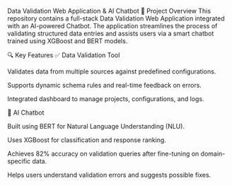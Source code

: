 Data Validation Web Application & AI Chatbot
📌 Project Overview
This repository contains a full-stack Data Validation Web Application integrated with an AI-powered Chatbot. The application streamlines the process of validating structured data entries and assists users via a smart chatbot trained using XGBoost and BERT models.

🔍 Key Features
✅ Data Validation Tool

Validates data from multiple sources against predefined configurations.

Supports dynamic schema rules and real-time feedback on errors.

Integrated dashboard to manage projects, configurations, and logs.

🤖 AI Chatbot

Built using BERT for Natural Language Understanding (NLU).

Uses XGBoost for classification and response ranking.

Achieves 82% accuracy on validation queries after fine-tuning on domain-specific data.

Helps users understand validation errors and suggests possible fixes.
